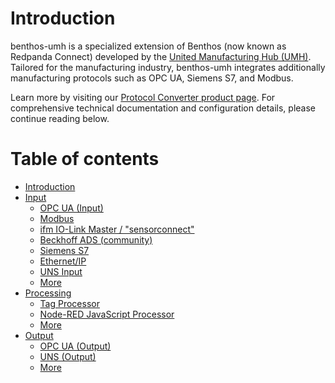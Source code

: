 # Introduction

benthos-umh is a specialized extension of Benthos (now known as Redpanda Connect) developed by the [United Manufacturing Hub (UMH)](https://www.umh.app). Tailored for the manufacturing industry, benthos-umh integrates additionally manufacturing protocols such as OPC UA, Siemens S7, and Modbus.

Learn more by visiting our [Protocol Converter product page](https://www.umh.app/product/protocol-converter). For comprehensive technical documentation and configuration details, please continue reading below.

# Table of contents

* [Introduction](README.md)
* [Input](input/README.md)
  * [OPC UA (Input)](input/opc-ua-input.md)
  * [Modbus](input/modbus.md)
  * [ifm IO-Link Master / "sensorconnect"](input/ifm-io-link-master-sensorconnect.md)
  * [Beckhoff ADS (community)](input/beckhoff-ads-community.md)
  * [Siemens S7](input/siemens-s7.md)
  * [Ethernet/IP](input/ethernet-ip.md)
  * [UNS Input](input/uns-input.md)
  * [More](https://docs.redpanda.com/redpanda-connect/components/inputs/about/)
* [Processing](processing/README.md)
  * [Tag Processor](processing/tag-processor.md)
  * [Node-RED JavaScript Processor](processing/node-red-javascript-processor.md)
  * [More](https://docs.redpanda.com/redpanda-connect/components/processors/about/)
* [Output](output/README.md)
  * [OPC UA (Output)](output/opc-ua-output.md)
  * [UNS (Output)](output/uns-output.md)
  * [More](https://docs.redpanda.com/redpanda-connect/components/outputs/about/)
